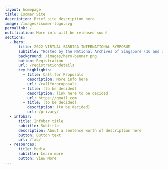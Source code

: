 ```yaml
---
layout: homepage
title: Isomer Site
description: Brief site description here
image: /images/isomer-logo.svg
permalink: /
notification: More info will be released soon!
sections:
  - hero:
      title: 2022 VIRTUAL SARBICA INTERNATIONAL SYMPOSUM
      subtitle: "Hosted by the National Archives of Singapore (16 and 17 November 2022) "
      background: /images/hero-banner.png
      button: Registration
      url: /registrationdetails
      key_highlights:
        - title: Call for Proposals
          description: More info here
          url: /callforproposals
        - title: (to be decided)
          description: link here to be decided
          url: https://gmail.com
        - title: (to be decided)
          description: (to be decided)
          url: /privacy/
  - infobar:
      title: Infobar title
      subtitle: Subtitle
      description: About a sentence worth of description here
      button: Button text
      url: /faq/
  - resources:
      title: Media
      subtitle: Learn more
      button: View More
---
```

